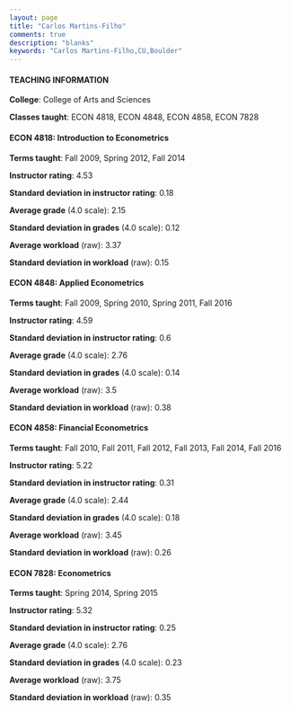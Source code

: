 ```yaml
---
layout: page
title: "Carlos Martins-Filho" 
comments: true
description: "blanks"
keywords: "Carlos Martins-Filho,CU,Boulder"
---
```

<head>
<script src="https://ajax.googleapis.com/ajax/libs/jquery/2.1.3/jquery.min.js"></script>
<script src="https://dl.dropboxusercontent.com/s/pc42nxpaw1ea4o9/highcharts.js?dl=0"></script>
<!-- <script src="../assets/js/highcharts.js"></script> -->
<style type="text/css">@font-face {
	font-family: "Bebas Neue";
	src: url(https://www.filehosting.org/file/details/544349/BebasNeue Regular.otf) format("opentype");
	}
	h1.Bebas { 
		font-family: "Bebas Neue", Verdana, Tahoma;
	}
</style>
</head>
	   
#### TEACHING INFORMATION

**College**: College of Arts and Sciences

**Classes taught**: ECON 4818, ECON 4848, ECON 4858, ECON 7828

#### ECON 4818: Introduction to Econometrics

**Terms taught**: Fall 2009, Spring 2012, Fall 2014

**Instructor rating**: 4.53

**Standard deviation in instructor rating**: 0.18

**Average grade** (4.0 scale): 2.15

**Standard deviation in grades** (4.0 scale): 0.12

**Average workload** (raw): 3.37

**Standard deviation in workload** (raw): 0.15

#### ECON 4848: Applied Econometrics

**Terms taught**: Fall 2009, Spring 2010, Spring 2011, Fall 2016

**Instructor rating**: 4.59

**Standard deviation in instructor rating**: 0.6

**Average grade** (4.0 scale): 2.76

**Standard deviation in grades** (4.0 scale): 0.14

**Average workload** (raw): 3.5

**Standard deviation in workload** (raw): 0.38

#### ECON 4858: Financial Econometrics

**Terms taught**: Fall 2010, Fall 2011, Fall 2012, Fall 2013, Fall 2014, Fall 2016

**Instructor rating**: 5.22

**Standard deviation in instructor rating**: 0.31

**Average grade** (4.0 scale): 2.44

**Standard deviation in grades** (4.0 scale): 0.18

**Average workload** (raw): 3.45

**Standard deviation in workload** (raw): 0.26

#### ECON 7828: Econometrics

**Terms taught**: Spring 2014, Spring 2015

**Instructor rating**: 5.32

**Standard deviation in instructor rating**: 0.25

**Average grade** (4.0 scale): 2.76

**Standard deviation in grades** (4.0 scale): 0.23

**Average workload** (raw): 3.75

**Standard deviation in workload** (raw): 0.35

